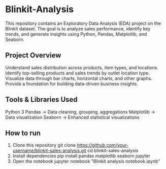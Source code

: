 # Blinkit-Analysis
This repository contains an Exploratory Data Analysis (EDA) project on the Blinkit dataset. The goal is to analyze sales performance, identify key trends, and generate insights using Python, Pandas, Matplotlib, and Seaborn.

## Project Overview
Understand sales distribution across products, item types, and locations.
Identify top-selling products and sales trends by outlet location type.
Visualize data through bar charts, horizontal charts, and other graphs.
Provide a foundation for building data-driven business insights.

## Tools & Libraries Used
Python 3
Pandas → Data cleaning, grouping, aggregations
Matplotlib → Data visualization
Seaborn → Enhanced statistical visualizations

## How to run
1. Clone this repository
   git clone https://github.com/your-username/blinkit-sales-analysis.git
   cd blinkit-sales-analysis
2. Install dependencies
   pip install pandas matplotlib seaborn jupyter
3. Open the notebook
  jupyter notebook "Blinkit analysis notebook.ipynb"

